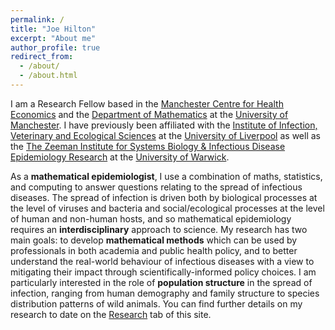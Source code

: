 ```yaml
---
permalink: /
title: "Joe Hilton"
excerpt: "About me"
author_profile: true
redirect_from: 
  - /about/
  - /about.html
---
```


I am a Research Fellow based in the [Manchester Centre for Health Economics](https://sites.manchester.ac.uk/health-economics/) and the [Department of Mathematics](https://www.maths.manchester.ac.uk/) at the [University of Manchester](https://www.manchester.ac.uk/). I have previously been affiliated with the [Institute of Infection, Veterinary and Ecological Sciences](https://www.liverpool.ac.uk/infection-veterinary-and-ecological-sciences/) at the [University of Liverpool](https://www.liverpool.ac.uk/) as well as the [The Zeeman Institute for Systems Biology & Infectious Disease Epidemiology Research](https://warwick.ac.uk/fac/cross_fac/zeeman_institute/) at the [University of Warwick](https://warwick.ac.uk/).

As a **mathematical epidemiologist**, I use a combination of maths, statistics, and computing to answer questions relating to the spread of infectious diseases. The spread of infection is driven both by biological processes at the level of viruses and bacteria and social/ecological processes at the level of human and non-human hosts, and so mathematical epidemiology requires an **interdisciplinary** approach to science. My research has two main goals: to develop **mathematical methods** which can be used by professionals in both academia and public health policy, and to better understand the real-world behaviour of infectious diseases with a view to mitigating their impact through scientifically-informed policy choices. I am particularly interested in the role of **population structure** in the spread of infection, ranging from human demography and family structure to species distribution patterns of wild animals. You can find further details on my research to date on the [Research](https://jbhilton.github.io/research/) tab of this site.

